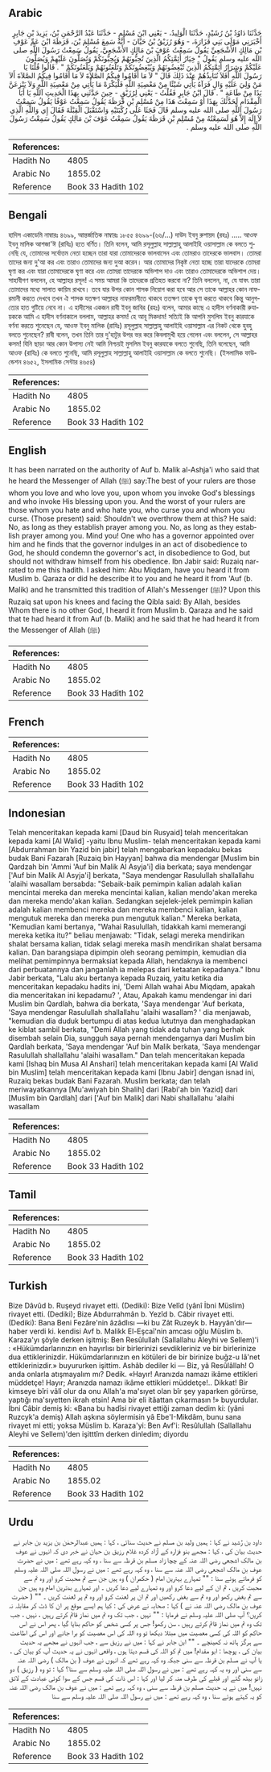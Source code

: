 ## Arabic


<div dir="rtl" lang="ar" style={{fontSize:'larger',backgroundColor:'#f8f9fa',padding:20}}>
حَدَّثَنَا دَاوُدُ بْنُ رُشَيْدٍ، حَدَّثَنَا الْوَلِيدُ، - يَعْنِي ابْنَ مُسْلِمٍ - حَدَّثَنَا عَبْدُ الرَّحْمَنِ بْنُ، يَزِيدَ بْنِ جَابِرٍ أَخْبَرَنِي مَوْلَى بَنِي فَزَارَةَ، - وَهُوَ رُزَيْقُ بْنُ حَيَّانَ - أَنَّهُ سَمِعَ مُسْلِمَ بْنَ، قَرَظَةَ ابْنَ عَمِّ عَوْفِ بْنِ مَالِكٍ الأَشْجَعِيِّ يَقُولُ سَمِعْتُ عَوْفَ بْنَ مَالِكٍ الأَشْجَعِيَّ، يَقُولُ سَمِعْتُ رَسُولَ اللَّهِ صلى الله عليه وسلم يَقُولُ ‏"‏ خِيَارُ أَئِمَّتِكُمُ الَّذِينَ تُحِبُّونَهُمْ وَيُحِبُّونَكُمْ وَتُصَلُّونَ عَلَيْهِمْ وَيُصَلُّونَ عَلَيْكُمْ وَشِرَارُ أَئِمَّتِكُمُ الَّذِينَ تُبْغِضُونَهُمْ وَيُبْغِضُونَكُمْ وَتَلْعَنُونَهُمْ وَيَلْعَنُونَكُمْ ‏"‏ ‏.‏ قَالُوا قُلْنَا يَا رَسُولَ اللَّهِ أَفَلاَ نُنَابِذُهُمْ عِنْدَ ذَلِكَ قَالَ ‏"‏ لاَ مَا أَقَامُوا فِيكُمُ الصَّلاَةَ لاَ مَا أَقَامُوا فِيكُمُ الصَّلاَةَ أَلاَ مَنْ وَلِيَ عَلَيْهِ وَالٍ فَرَآهُ يَأْتِي شَيْئًا مِنْ مَعْصِيَةِ اللَّهِ فَلْيَكْرَهْ مَا يَأْتِي مِنْ مَعْصِيَةِ اللَّهِ وَلاَ يَنْزِعَنَّ يَدًا مِنْ طَاعَةٍ ‏"‏ ‏.‏ قَالَ ابْنُ جَابِرٍ فَقُلْتُ - يَعْنِي لِرُزَيْقٍ - حِينَ حَدَّثَنِي بِهَذَا الْحَدِيثِ آللَّهِ يَا أَبَا الْمِقْدَامِ لَحَدَّثَكَ بِهَذَا أَوْ سَمِعْتَ هَذَا مِنْ مُسْلِمِ بْنِ قَرَظَةَ يَقُولُ سَمِعْتُ عَوْفًا يَقُولُ سَمِعْتُ رَسُولَ اللَّهِ صلى الله عليه وسلم قَالَ فَجَثَا عَلَى رُكْبَتَيْهِ وَاسْتَقْبَلَ الْقِبْلَةَ فَقَالَ إِي وَاللَّهِ الَّذِي لاَ إِلَهَ إِلاَّ هُوَ لَسَمِعْتُهُ مِنْ مُسْلِمِ بْنِ قَرَظَةَ يَقُولُ سَمِعْتُ عَوْفَ بْنَ مَالِكٍ يَقُولُ سَمِعْتُ رَسُولَ اللَّهِ صلى الله عليه وسلم ‏.‏
</div>
<div style={{backgroundColor:'#f8f9fa',padding:20, marginBottom: 10}}><table> <thead> <tr> <th>References:</th> <th></th> </tr> </thead> <tbody><tr><td>Hadith No</td><td>4805</td></tr><tr><td>Arabic No</td><td>1855.02</td></tr><tr><td>Reference</td><td>Book 33 Hadith 102</td></tr></tbody></table></div>

## Bengali


<div dir="ltr" lang="bn" style={{fontSize:'larger',backgroundColor:'#f8f9fa',padding:20}}>
হাদিস একাডেমি নাম্বারঃ ৪৬৯৯, আন্তর্জাতিক নাম্বারঃ ১৮৫৫ ৪৬৯৯-(৬৬/...) দাউদ ইবনু রুশায়দ (রহঃ) ..... আওফ ইবনু মালিক আশজা'ঈ (রাযিঃ) হতে বর্ণিত। তিনি বলেন, আমি রসূলুল্লাহ সাল্লাল্লাহু আলাইহি ওয়াসাল্লাম কে বলতে শুনেছি যে, তোমাদের সর্বোত্তম নেতা হচ্ছেন তারা যারা তোমাদেরকে ভালবাসেন এবং তোমরাও তাদেরকে ভালবাস। তোমরা তাদের জন্য দু'আ কর এবং তারাও তোমাদের জন্য দুআ করেন। আর তোমাদের নিকৃষ্ট নেতা হচ্ছে তারা যাদেরকে তোমরা ঘৃণা কর এবং যারা তোমাদেরকে ঘৃণা করে এবং তোমরা তাদেরকে অভিশাপ দাও এবং তারাও তোমাদেরকে অভিশাপ দেয়। সাহাবীগণ বললেন, হে আল্লাহর রসূল! এ সময় আমরা কি তাদেরকে প্রতিহত করবো না? তিনি বললেন, না, যে যাবৎ তারা তোমাদের মধ্যে সালাত কায়িম রাখবে। তবে যার উপর কোন শাসক নিয়োগ করা হবে আর সে তাকে আল্লাহর কোন নাফরমানী করতে দেখবে তখন ঐ শাসক যতক্ষণ আল্লাহর নাফরমানীতে থাকবে ততক্ষণ তাকে ঘৃণা করতে থাকবে কিন্তু আনুগত্যের হাত গুটিয়ে নেবে না। এ হাদীসের একজন রাবী ইবনু জাবির (রহঃ) বলেন, আমার কাছে এ হাদীস বর্ণনাকারী রুযায়ককে আমি এ হাদীস বর্ণনাকালে বললাম, আল্লাহর কসম! হে আবূ মিকদাম! সত্যিই কি আপনি মুসলিম ইবনু কারযাকে বর্ণনা করতে শুনেছেন যে, আওফ ইবনু মালিক (রাযিঃ) রসূলুল্লাহ সাল্লাল্লাহু আলাইহি ওয়াসাল্লাম এর নিকট থেকে হুবহু বলতে শুনেছেন? রাবী বলেন, তখন তিনি তার দু'হাটুর উপর ভর করে কিবলামুখী হয়ে গেলেন এবং বললেন, সে আল্লাহর কসম! যিনি ছাড়া আর কোন উপাস্য নেই আমি নিশ্চয়ই মুসলিম ইবনু কারযাকে বলতে শুনেছি, তিনি বলেছেন, আমি আওফ (রাযিঃ) কে বলতে শুনেছি, আমি রসূলুল্লাহ সাল্লাল্লাহু আলাইহি ওয়াসাল্লাম কে বলতে শুনেছি। (ইসলামিক ফাউন্ডেশন ৪৬৫২, ইসলামিক সেন্টার ৪৬৫৪)
</div>
<div style={{backgroundColor:'#f8f9fa',padding:20, marginBottom: 10}}><table> <thead> <tr> <th>References:</th> <th></th> </tr> </thead> <tbody><tr><td>Hadith No</td><td>4805</td></tr><tr><td>Arabic No</td><td>1855.02</td></tr><tr><td>Reference</td><td>Book 33 Hadith 102</td></tr></tbody></table></div>

## English


<div dir="ltr" lang="en" style={{fontSize:'larger',backgroundColor:'#f8f9fa',padding:20}}>
It has been narrated on the authority of Auf b. Malik al-Ashja'i who said that he heard the Messenger of Allah (ﷺ) say:The best of your rulers are those whom you love and who love you, upon whom you invoke God's blessings and who invoke His blessing upon you. And the worst of your rulers are those whom you hate and who hate you, who curse you and whom you curse. (Those present) said: Shouldn't we overthrow them at this? He said: No, as long as they establish prayer among you. No, as long as they establish prayer among you. Mind you! One who has a governor appointed over him and he finds that the governor indulges in an act of disobedience to God, he should condemn the governor's act, in disobedience to God, but should not withdraw himself from his obedience. Ibn Jabir said: Ruzaiq narrated to me this hadith. I asked him: Abu Miqdam, have you heard it from Muslim b. Qaraza or did he describe it to you and he heard it from 'Auf (b. Malik) and he transmitted this tradition of Allah's Messenger (ﷺ)? Upon this Ruzaiq sat upon his knees and facing the Qibla said: By Allah, besides Whom there is no other God, I heard it from Muslim b. Qaraza and he said that te had heard it from Auf (b. Malik) and he said that he had heard it from the Messenger of Allah (ﷺ)
</div>
<div style={{backgroundColor:'#f8f9fa',padding:20, marginBottom: 10}}><table> <thead> <tr> <th>References:</th> <th></th> </tr> </thead> <tbody><tr><td>Hadith No</td><td>4805</td></tr><tr><td>Arabic No</td><td>1855.02</td></tr><tr><td>Reference</td><td>Book 33 Hadith 102</td></tr></tbody></table></div>

## French


<div dir="ltr" lang="fr" style={{fontSize:'larger',backgroundColor:'#f8f9fa',padding:20}}>

</div>
<div style={{backgroundColor:'#f8f9fa',padding:20, marginBottom: 10}}><table> <thead> <tr> <th>References:</th> <th></th> </tr> </thead> <tbody><tr><td>Hadith No</td><td>4805</td></tr><tr><td>Arabic No</td><td>1855.02</td></tr><tr><td>Reference</td><td>Book 33 Hadith 102</td></tr></tbody></table></div>

## Indonesian


<div dir="ltr" lang="id" style={{fontSize:'larger',backgroundColor:'#f8f9fa',padding:20}}>
Telah menceritakan kepada kami [Daud bin Rusyaid] telah menceritakan kepada kami [Al Walid] -yaitu Ibnu Muslim- telah menceritakan kepada kami [Abdurrahman bin Yazid bin jabir] telah mengabarkan kepadaku bekas budak Bani Fazarah [Ruzaiq bin Hayyan] bahwa dia mendengar [Muslim bin Qardzah bin 'Ammi 'Auf bin Malik Al Asyja'i] dia berkata; saya mendengar ['Auf bin Malik Al Asyja'i] berkata, "Saya mendengar Rasulullah shallallahu 'alaihi wasallam bersabda: "Sebaik-baik pemimpin kalian adalah kalian mencintai mereka dan mereka mencintai kalian, kalian mendo'akan mereka dan mereka mendo'akan kalian. Sedangkan sejelek-jelek pemimpin kalian adalah kalian membenci mereka dan mereka membenci kalian, kalian mengutuk mereka dan mereka pun mengutuk kalian." Mereka berkata, "Kemudian kami bertanya, "Wahai Rasulullah, tidakkah kami memerangi mereka ketika itu?" beliau menjawab: "Tidak, selagi mereka mendirikan shalat bersama kalian, tidak selagi mereka masih mendirikan shalat bersama kalian. Dan barangsiapa dipimpin oleh seorang pemimpin, kemudian dia melihat pemimpinnya bermaksiat kepada Allah, hendaknya ia membenci dari perbuatannya dan janganlah ia melepas dari ketaatan kepadanya." Ibnu Jabir berkata, "Lalu aku bertanya kepada Ruzaiq, yaitu ketika dia menceritakan kepadaku hadits ini, 'Demi Allah wahai Abu Miqdam, apakah dia menceritakan ini kepadamu? ', Atau, Apakah kamu mendengar ini dari Muslim bin Qardlah, bahwa dia berkata, 'Saya mendengar 'Auf berkata, 'Saya mendengar Rasulullah shallallahu 'alaihi wasallam? ' dia menjawab, "kemudian dia duduk bertumpu di atas kedua lututnya dan menghadapkan ke kiblat sambil berkata, "Demi Allah yang tidak ada tuhan yang berhak disembah selain Dia, sungguh saya pernah mendengarnya dari Muslim bin Qardlah berkata, 'Saya mendengar 'Auf bin Malik berkata, 'Saya mendengar Rasulullah shallallahu 'alaihi wasallam." Dan telah menceritakan kepada kami [Ishaq bin Musa Al Anshari] telah menceritakan kepada kami [Al Walid bin Muslim] telah menceritakan kepada kami [Ibnu Jabir] dengan isnad ini, Ruzaiq bekas budak Bani Fazarah. Muslim berkata; dan telah meriwayatkannya [Mu'awiyah bin Shalih] dari [Rabi'ah bin Yazid] dari [Muslim bin Qardlah] dari ['Auf bin Malik] dari Nabi shallallahu 'alaihi wasallam
</div>
<div style={{backgroundColor:'#f8f9fa',padding:20, marginBottom: 10}}><table> <thead> <tr> <th>References:</th> <th></th> </tr> </thead> <tbody><tr><td>Hadith No</td><td>4805</td></tr><tr><td>Arabic No</td><td>1855.02</td></tr><tr><td>Reference</td><td>Book 33 Hadith 102</td></tr></tbody></table></div>

## Tamil


<div dir="ltr" lang="ta" style={{fontSize:'larger',backgroundColor:'#f8f9fa',padding:20}}>

</div>
<div style={{backgroundColor:'#f8f9fa',padding:20, marginBottom: 10}}><table> <thead> <tr> <th>References:</th> <th></th> </tr> </thead> <tbody><tr><td>Hadith No</td><td>4805</td></tr><tr><td>Arabic No</td><td>1855.02</td></tr><tr><td>Reference</td><td>Book 33 Hadith 102</td></tr></tbody></table></div>

## Turkish


<div dir="ltr" lang="tr" style={{fontSize:'larger',backgroundColor:'#f8f9fa',padding:20}}>
Bize Dâvûd b. Ruşeyd rivayet etti. (Dediki): Bize Velîd (yânî İbni Müslim) rivayet etti. (Dediki); Bize Abdurrahmân b. Yezîd b. Câbir rivayet etti. (Dediki): Bana Beni Fezâre'nin âzâdlısı —ki bu Zât Ruzeyk b. Hayyân'dır— haber verdi ki. kendisi Avf b. Malikk El-Eşcaî'nin amcası oğlu Müslim b. Karaza'yı şöyle derken işitmiş: Ben Resûlullah (Sallallahu Aleyhi ve Sellem)'i : «Hükümdarlarınızın en hayırlısı bir birlerinizi sevdikleriniz ve bir birlerinize dua ettiklerinizdir. Hükümdarlarınızın en kötüleri de bir birinize buğz-u lâ'net ettiklerinizdir.» buyururken işittim. Ashâb dediler ki — Biz, yâ Resûlâllah! O anda onlarla atışmayalım mı? Dedik. «Hayır! Aranızda namazı ikâme ettikleri müddetçe! Hayır; Aranızda namazı ikâme ettikleri müddetçe!.. Dikkat! Bir kimseye bîri vâlî olur da onu Allah'a ma'sıyet olan bîr şey yaparken görürse, yaptığı ma'sıyetten ikrah etsin! Ama bir eli itâattan çıkarmasın !» buyurdular. İbni Câbir demiş ki: «Bana bu hadîsi rivayet ettiği zaman dedim ki: (yâni Ruzcyk'a demiş) Allah aşkına söylermisin yâ Ebe'I-Mikdâm, bunu sana rivayet mi etti; yoksa Müslim b. Karaza'yi: Ben Avf'i: Resûlullah (Sallallahu Aleyhi ve Sellem)'den işitttîm derken dinledim; diyordu
</div>
<div style={{backgroundColor:'#f8f9fa',padding:20, marginBottom: 10}}><table> <thead> <tr> <th>References:</th> <th></th> </tr> </thead> <tbody><tr><td>Hadith No</td><td>4805</td></tr><tr><td>Arabic No</td><td>1855.02</td></tr><tr><td>Reference</td><td>Book 33 Hadith 102</td></tr></tbody></table></div>

## Urdu


<div dir="rtl" lang="ur" style={{fontSize:'larger',backgroundColor:'#f8f9fa',padding:20}}>
داود بن رُشید نے کہا : ہمیں ولید بن مسلم نے حدیث سنائی ، کہا : ہمیں عبدالرحمٰن بن یزید بن جابر نے حدیث بیان کی ، کہا : مجھے بنو فزارہ کے آزاد کردہ غلام رزیق بن حیان نے خبر دی کہ انہوں نے عوف بن مالک اشجعی رضی اللہ عنہ کے چچا زاد مسلم بن قرظہ سے سنا ، وہ کہہ رہے تھے : میں نے حضرت عوف بن مالک اشجعی رضی اللہ عنہ سے سنا ، وہ کہہ رہے تھے : میں نے رسول اللہ صلی اللہ علیہ وسلم کو فرماتے ہوئے سنا : "" تمہارے بہترین امام ( حکمران ) وہ ہیں جن سے تم محبت کرو اور وہ تم سے محبت کریں ، تم ان کے لیے دعا کرو اور وہ تمہارے لیے دعا کریں ۔ اور تمہارے بدترین امام وہ ہیں جن سے تم بغض رکھو اور وہ تم سے بغض رکھیں اور تم ان پر لعنت کرو اور وہ تم پر لعنت کریں ۔ "" ( حضرت عوف بن مالک رضی اللہ عنہ نے ) کہا : صحابہ نے عرض کی : کیا ہم ایسے موقع پر ان کا ڈٹ کر مقابلہ نہ کریں؟ آپ صلی اللہ علیہ وسلم نے فرمایا : "" نہیں ، جب تک وہ تم میں نماز قائم کرتے رہیں ، نہیں ، جب تک وہ تم میں نماز قائم کرتے رہیں ، سن رکھو! جس پر کسی شخص کو حاکم بنایا گیا ، پھر اس نے اس حاکم کو اللہ کی کسی معصیت میں مبتلا دیکھا تو وہ اللہ کی اس معصیت کو برا جانے اور اس کی اطاعت سے ہرگز ہاتھ نہ کھینچے ۔ "" ابن جابر نے کہا : میں نے رزیق سے ، جب انہوں نے مجھے یہ حدیث بیان کی ، پوچھا : ابو مقدام! میں تم کو اللہ کی قسم دیتا ہوں ، واقعی انہوں نے یہ حدیث آپ کو بیان کی ، یا آپ نے مسلم بن قرظہ سے سنی جبکہ وہ کہہ رہے تھے کہ انہوں نے عوف ( بن مالک ) رضی اللہ عنہ سے سنی اور وہ یہ کہہ رہے تھے : میں نے رسول اللہ صلی اللہ علیہ وسلم سے سنا؟ کہا : تو وہ ( رزیق ) دو زانو بیٹھ گئے اور قبلے کی طرف منہ کر لیا اور کہا : اس ذات کی قسم جس کے سوا کوئی عبادت کے لائق نہیں! میں نے یہ حدیث مسلم بن قرظہ سے سنی ، وہ کہہ رہے تھے : میں نے عوف بن مالک رضی اللہ عنہ کو یہ کہتے ہوئے سنا ، وہ کہہ رہے تھے : میں نے رسول اللہ صلی اللہ علیہ وسلم سے سنا
</div>
<div style={{backgroundColor:'#f8f9fa',padding:20, marginBottom: 10}}><table> <thead> <tr> <th>References:</th> <th></th> </tr> </thead> <tbody><tr><td>Hadith No</td><td>4805</td></tr><tr><td>Arabic No</td><td>1855.02</td></tr><tr><td>Reference</td><td>Book 33 Hadith 102</td></tr></tbody></table></div>